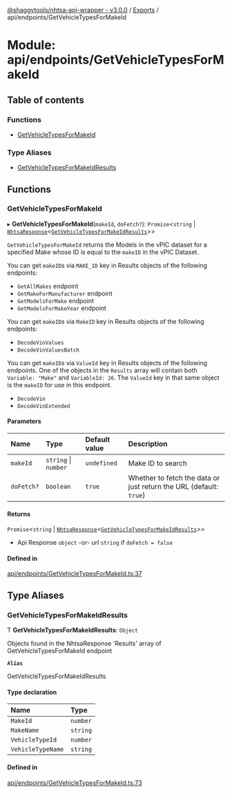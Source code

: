 [@shaggytools/nhtsa-api-wrapper - v3.0.0](../index.md) / [Exports](../modules.md) / api/endpoints/GetVehicleTypesForMakeId

# Module: api/endpoints/GetVehicleTypesForMakeId

## Table of contents

### Functions

- [GetVehicleTypesForMakeId](api_endpoints_GetVehicleTypesForMakeId.md#getvehicletypesformakeid)

### Type Aliases

- [GetVehicleTypesForMakeIdResults](api_endpoints_GetVehicleTypesForMakeId.md#getvehicletypesformakeidresults)

## Functions

### GetVehicleTypesForMakeId

▸ **GetVehicleTypesForMakeId**(`makeId`, `doFetch?`): `Promise`<`string` \| [`NhtsaResponse`](api_types.md#nhtsaresponse)<[`GetVehicleTypesForMakeIdResults`](api_endpoints_GetVehicleTypesForMakeId.md#getvehicletypesformakeidresults)\>\>

`GetVehicleTypesForMakeId` returns the Models in the vPIC dataset for a specified Make
whose ID is equal to the `makeID` in the vPIC Dataset.

You can get `makeID`s via `MAKE_ID` key in Results objects of the following endpoints:
- `GetAllMakes` endpoint
- `GetMakeForManufacturer` endpoint
- `GetModelsForMake` endpoint
- `GetModelsForMakeYear` endpoint

You can get `makeID`s via `MakeID` key in Results objects of the following endpoints:
- `DecodeVinValues`
- `DecodeVinValuesBatch`

You can get `makeID`s via `ValueId` key in Results objects of the following endpoints.
One of the objects in the `Results` array will contain both `Variable: "Make"` and
`VariableId: 26`. The `ValueId` key in that same object is the `makeID` for use in this
endpoint.
- `DecodeVin`
- `DecodeVinExtended`

#### Parameters

| Name | Type | Default value | Description |
| :------ | :------ | :------ | :------ |
| `makeId` | `string` \| `number` | `undefined` | Make ID to search |
| `doFetch?` | `boolean` | `true` | Whether to fetch the data or just return the URL (default: `true`) |

#### Returns

`Promise`<`string` \| [`NhtsaResponse`](api_types.md#nhtsaresponse)<[`GetVehicleTypesForMakeIdResults`](api_endpoints_GetVehicleTypesForMakeId.md#getvehicletypesformakeidresults)\>\>

- Api Response
`object` -or- url `string` if `doFetch = false`

#### Defined in

[api/endpoints/GetVehicleTypesForMakeId.ts:37](https://github.com/ShaggyTech/nhtsa-api-wrapper/blob/ffa4a7a/packages/lib/src/api/endpoints/GetVehicleTypesForMakeId.ts#L37)

## Type Aliases

### GetVehicleTypesForMakeIdResults

Ƭ **GetVehicleTypesForMakeIdResults**: `Object`

Objects found in the NhtsaResponse 'Results' array of GetVehicleTypesForMakeId endpoint

**`Alias`**

GetVehicleTypesForMakeIdResults

#### Type declaration

| Name | Type |
| :------ | :------ |
| `MakeId` | `number` |
| `MakeName` | `string` |
| `VehicleTypeId` | `number` |
| `VehicleTypeName` | `string` |

#### Defined in

[api/endpoints/GetVehicleTypesForMakeId.ts:73](https://github.com/ShaggyTech/nhtsa-api-wrapper/blob/ffa4a7a/packages/lib/src/api/endpoints/GetVehicleTypesForMakeId.ts#L73)
